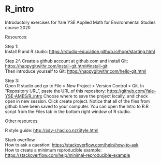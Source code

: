 # R_intro

Introductory exercises for Yale YSE Applied Math for Environmental Studies course 2020

Resources:

Step 1:\
Install R and R studio:
https://rstudio-education.github.io/hopr/starting.html

Step 2:\ 
Create a github account at github.com and install Git: https://happygitwithr.com/install-git.html#install-git \
Then introduce yourself to Git: https://happygitwithr.com/hello-git.html

Step 3:\
Open R studio and go to File > New Project > Version Control > Git. In “Repository URL”, paste the URL of this repository: https://github.com/Yale-YSE-AMES/R_intro
Choose where to save the project locally, and check open in new session. Click create project.
Notice that all of the files from github have been saved to your computer. You can open the Intro to R.R script from the Files tab in the bottom right window of R studio.

Other resources:

R style guide:
http://adv-r.had.co.nz/Style.html

Stack overflow\
How to ask a question:
https://stackoverflow.com/help/how-to-ask \
How to create a minimum reproducible example:
https://stackoverflow.com/help/minimal-reproducible-example
